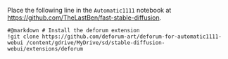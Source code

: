 Place the following line in the `Automatic1111` notebook at https://github.com/TheLastBen/fast-stable-diffusion.
```
#@markdown # Install the deforum extension
!git clone https://github.com/deforum-art/deforum-for-automatic1111-webui /content/gdrive/MyDrive/sd/stable-diffusion-webui/extensions/deforum
```
